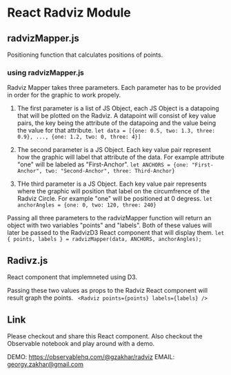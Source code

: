 # React Radviz Module

## radvizMapper.js
Positioning function that calculates positions of points.

### using radvizMapper.js

Radviz Mapper takes three parameters. Each parameter has to be provided in order for the graphic to work propely. 

1. The first parameter is a list of JS Object, each JS Object is a datapoing that will be plotted on the Radviz. A datapoint will consist of key value pairs, the key being the attribute of the datapoing and the value being the value for that attribute.
```let data = [{one: 0.5, two: 1.3, three: 0.9}, ..., {one: 1.2, two: 0, three: 4}]```

2. The second parameter is a JS Object. Each key value pair represent how the graphic will label that attribute of the data. For example attribute "one" will be labeled as "First-Anchor". 
```let ANCHORS = {one: "First-Anchor", two: "Second-Anchor", three: Third-Anchor}```

3. THe third parameter is a JS Object. Each key value pair represents where the graphic will position that label on the circumfrence of the Radviz Circle. For example "one" will be positioned at 0 degress. 
```let anchorAngles = {one: 0, two: 120, three: 240}```

Passing all three parameters to the radvizMapper function will return an object with two variables "points" and "labels". Both of these values will later be passed to the RadvizD3 React component that will display them.
```let { points, labels } = radvizMapper(data, ANCHORS, anchorAngles);```

## Radivz.js
React component that implemneted using D3.

Passing these two values as props to the Radviz React component will result graph the points.
``` <Radviz points={points} labels={labels} />```


## Link
Please checkout and share this React component. Also checkout the Observable notebook and play around with a demo.

DEMO: https://observablehq.com/@gzakhar/radviz
EMAIL: georgy.zakhar@gmail.com